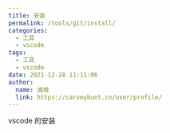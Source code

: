 ```yaml
---
title: 安装
permalink: /tools/git/install/
categories: 
  - 工具
  - vscode
tags: 
  - 工具
  - vscode
date: 2021-12-28 11:11:06
author: 
  name: 诚城
  link: https://carveybunt.cn/user/profile/
---
```

vscode 的安装